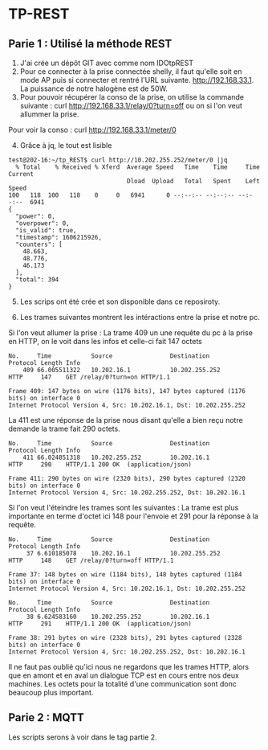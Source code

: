 # TP-REST

## Parie 1 : Utilisé la méthode REST

1. J'ai crée un dépôt GIT avec comme nom IDOtpREST
2. Pour ce connecter à la prise connectée shelly, il faut qu'elle soit en mode AP puis si connecter et rentré l'URL suivante. http://192.168.33.1. La puissance de notre halogène est de 50W.
3. Pour pouvoir récupérer la conso de la prise, on utilise la commande suivante : 
curl http://192.168.33.1/relay/0?turn=off ou on si l'on veut allummer la prise.

Pour voir la conso : 
curl http://192.168.33.1/meter/0

4. Grâce à jq, le tout est lisible
```bash=
test@202-16:~/tp_REST$ curl http://10.202.255.252/meter/0 |jq 
  % Total    % Received % Xferd  Average Speed   Time    Time     Time  Current
                                 Dload  Upload   Total   Spent    Left  Speed
100   118  100   118    0     0   6941      0 --:--:-- --:--:-- --:--:--  6941
{
  "power": 0,
  "overpower": 0,
  "is_valid": true,
  "timestamp": 1606215926,
  "counters": [
    48.663,
    48.776,
    46.173
  ],
  "total": 394
}
```
5. Les scrips ont été crée et son disponible dans ce reposiroty.

6. Les trames suivantes montrent les intéractions entre la prise et notre pc.

Si l'on veut allumer la prise : 
La trame 409 un une requête du pc à la prise en HTTP, on le voit dans les infos et celle-ci fait 147 octets
```
No.     Time           Source                Destination           Protocol Length Info
    409 66.005511322   10.202.16.1           10.202.255.252        HTTP     147    GET /relay/0?turn=on HTTP/1.1 

Frame 409: 147 bytes on wire (1176 bits), 147 bytes captured (1176 bits) on interface 0
Internet Protocol Version 4, Src: 10.202.16.1, Dst: 10.202.255.252
```
La 411 est une réponse de la prise nous disant qu'elle a bien reçu notre demande la trame fait 290 octets.
```
No.     Time           Source                Destination           Protocol Length Info
    411 66.024851318   10.202.255.252        10.202.16.1           HTTP     290    HTTP/1.1 200 OK  (application/json)

Frame 411: 290 bytes on wire (2320 bits), 290 bytes captured (2320 bits) on interface 0
Internet Protocol Version 4, Src: 10.202.255.252, Dst: 10.202.16.1
``` 
Si l'on veut l'éteindre les trames sont les suivantes :
La trame est plus importante en terme d'octet ici 148 pour l'envoie et 291 pour la réponse à la requête.
```
No.     Time           Source                Destination           Protocol Length Info
     37 6.610185078    10.202.16.1           10.202.255.252        HTTP     148    GET /relay/0?turn=off HTTP/1.1 

Frame 37: 148 bytes on wire (1184 bits), 148 bytes captured (1184 bits) on interface 0
Internet Protocol Version 4, Src: 10.202.16.1, Dst: 10.202.255.252
```
```
No.     Time           Source                Destination           Protocol Length Info
     38 6.624583160    10.202.255.252        10.202.16.1           HTTP     291    HTTP/1.1 200 OK  (application/json)

Frame 38: 291 bytes on wire (2328 bits), 291 bytes captured (2328 bits) on interface 0
Internet Protocol Version 4, Src: 10.202.255.252, Dst: 10.202.16.1
```
Il ne faut pas oublié qu'ici nous ne regardons que les trames HTTP, alors que en amont et en aval un dialogue TCP est en cours entre nos deux machines.
Les octets pour la totalité d'une communication sont donc beaucoup plus important.

## Parie 2 : MQTT

Les scripts serons à voir dans le tag partie 2.






